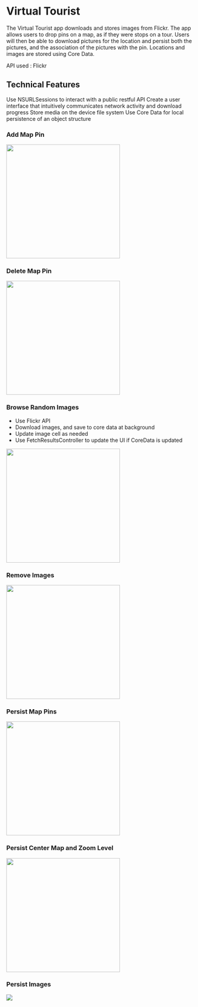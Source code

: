 # Virtual Tourist

The Virtual Tourist app downloads and stores images from Flickr. The app allows users to drop pins on a map, as if they were stops on a tour. Users will then be able to download pictures for the location and persist both the pictures, and the association of the pictures with the pin. Locations and images are stored using Core Data.

API used : Flickr

## Technical Features
Use NSURLSessions to interact with a public restful API
Create a user interface that intuitively communicates network activity and download progress
Store media on the device file system Use Core Data for local persistence of an object structure

### Add Map Pin
<img src="https://media.giphy.com/media/26Ff6cIIOEZVjfX9e/giphy.gif" width="300">

### Delete Map Pin
<img src="https://media.giphy.com/media/3ohjV0RGllpl69aSg8/giphy.gif" width="300">

### Browse Random Images
- Use Flickr API
- Download images, and save to core data at background
- Update image cell as needed
- Use FetchResultsController to update the UI if CoreData is updated

<img src="https://github.com/nsutanto/ios-VirtualTourist/blob/master/ImageAndMedia/giphy-browseImages.gif" width="300">

### Remove Images
<img src="https://media.giphy.com/media/3ohjUSK8rXNSdvrQQw/giphy.gif" width="300">

### Persist Map Pins
<img src="https://media.giphy.com/media/l4EoTt9HYSnoVKQSY/giphy.gif" width="300">

### Persist Center Map and Zoom Level
<img src="https://media.giphy.com/media/xT1R9IOzt7YuTtmxEc/giphy.gif" width="300">

### Persist Images
<img src="https://media.giphy.com/media/26Ff79Is1bSrb2kLe/giphy.gif">

